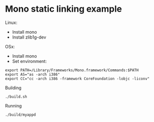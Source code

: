 # Mono static linking example


Linux:
* Install mono
* Install zlib1g-dev

OSx: 
* Install mono
* Set environment:

```
export PATH=/Library/Frameworks/Mono.framework/Commands:$PATH
export AS="as -arch i386"
export CC="cc -arch i386 -framework CoreFoundation -lobjc -liconv"
```

Building

```
./build.sh
```

Running

```
./build/myappd
```
